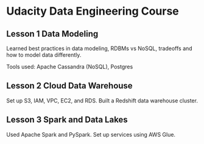 # Udacity Data Engineering Course

## Lesson 1 Data Modeling

Learned best practices in data modeling, RDBMs vs NoSQL, tradeoffs and how to model data differently.

Tools used: Apache Cassandra (NoSQL), Postgres

## Lesson 2 Cloud Data Warehouse

Set up S3, IAM, VPC, EC2, and RDS. Built a Redshift data warehouse cluster.

## Lesson 3 Spark and Data Lakes

Used Apache Spark and PySpark. Set up services using AWS Glue.
